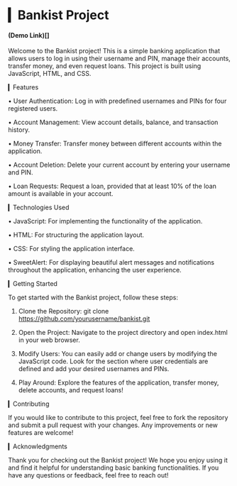# ▎Bankist Project 
#### (Demo Link)[]

Welcome to the Bankist project! This is a simple banking application that allows users to log in using their username and PIN, manage their accounts, transfer money, and even request loans. This project is built using JavaScript, HTML, and CSS.

▎Features

• User Authentication: Log in with predefined usernames and PINs for four registered users.

  
• Account Management: View account details, balance, and transaction history.

  
• Money Transfer: Transfer money between different accounts within the application.

  
• Account Deletion: Delete your current account by entering your username and PIN.

  
• Loan Requests: Request a loan, provided that at least 10% of the loan amount is available in your account.

▎Technologies Used

• JavaScript: For implementing the functionality of the application.

  
• HTML: For structuring the application layout.

  
• CSS: For styling the application interface.

• SweetAlert: For displaying beautiful alert messages and notifications throughout the application, enhancing the user experience.

▎Getting Started

To get started with the Bankist project, follow these steps:

1. Clone the Repository:
      git clone https://github.com/yourusername/bankist.git
   

   
2. Open the Project:
   Navigate to the project directory and open index.html in your web browser.

3. Modify Users:
   You can easily add or change users by modifying the JavaScript code. Look for the section where user credentials are defined and add your desired usernames and PINs.

4. Play Around:
   Explore the features of the application, transfer money, delete accounts, and request loans!

▎Contributing

If you would like to contribute to this project, feel free to fork the repository and submit a pull request with your changes. Any improvements or new features are welcome!

▎Acknowledgments

Thank you for checking out the Bankist project! We hope you enjoy using it and find it helpful for understanding basic banking functionalities. If you have any questions or feedback, feel free to reach out!